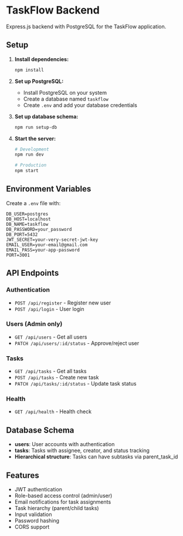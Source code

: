 
# TaskFlow Backend

Express.js backend with PostgreSQL for the TaskFlow application.

## Setup

1. **Install dependencies:**
   ```bash
   npm install
   ```

2. **Set up PostgreSQL:**
   - Install PostgreSQL on your system
   - Create a database named `taskflow`
   - Create `.env` and add your database credentials

3. **Set up database schema:**
   ```bash
   npm run setup-db
   ```

4. **Start the server:**
   ```bash
   # Development
   npm run dev

   # Production
   npm start
   ```

## Environment Variables

Create a `.env` file with:

```env
DB_USER=postgres
DB_HOST=localhost
DB_NAME=taskflow
DB_PASSWORD=your_password
DB_PORT=5432
JWT_SECRET=your-very-secret-jwt-key
EMAIL_USER=your-email@gmail.com
EMAIL_PASS=your-app-password
PORT=3001
```

## API Endpoints

### Authentication
- `POST /api/register` - Register new user
- `POST /api/login` - User login

### Users (Admin only)
- `GET /api/users` - Get all users
- `PATCH /api/users/:id/status` - Approve/reject user

### Tasks
- `GET /api/tasks` - Get all tasks
- `POST /api/tasks` - Create new task
- `PATCH /api/tasks/:id/status` - Update task status

### Health
- `GET /api/health` - Health check

## Database Schema

- **users**: User accounts with authentication
- **tasks**: Tasks with assignee, creator, and status tracking
- **Hierarchical structure**: Tasks can have subtasks via parent_task_id

## Features

- JWT authentication
- Role-based access control (admin/user)
- Email notifications for task assignments
- Task hierarchy (parent/child tasks)
- Input validation
- Password hashing
- CORS support
